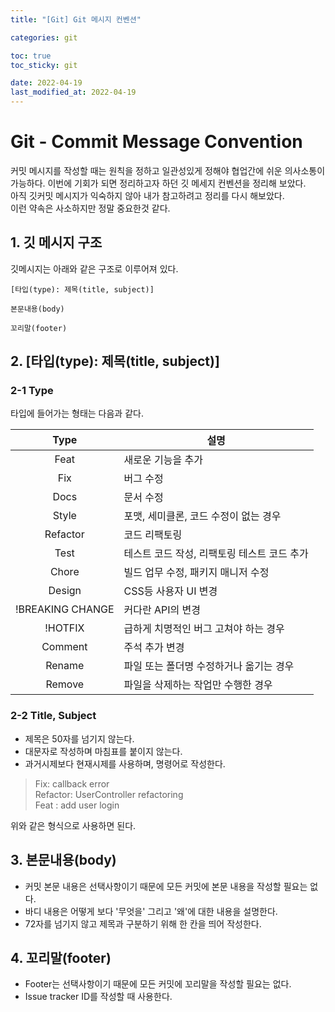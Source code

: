 ```yaml
---
title: "[Git] Git 메시지 컨벤션"

categories: git

toc: true
toc_sticky: git

date: 2022-04-19
last_modified_at: 2022-04-19
---
```


# Git - Commit Message Convention

커밋 메시지를 작성할 때는 원칙을 정하고 일관성있게 정해야 협업간에 쉬운 의사소통이 가능하다. 이번에 기회가 되면 정리하고자 하던 깃 메세지 컨벤션을 정리해 보았다.  
아직 깃커밋 메시지가 익숙하지 않아 내가 참고하려고 정리를 다시 해보았다.  
이런 약속은 사소하지만 정말 중요한것 같다.

## 1. 깃 메시지 구조

깃메시지는 아래와 같은 구조로 이루어져 있다.

```text
[타입(type): 제목(title, subject)]

본문내용(body)

꼬리말(footer)
```

## 2. [타입(type): 제목(title, subject)]

### 2-1 Type

타입에 들어가는 형태는 다음과 같다.

|       Type        | 설명                         |
|:-----------------:|----------------------------|
|       Feat        | 새로운 기능을 추가                 |
|        Fix        | 버그 수정                      |
|       Docs        | 문서 수정                      |
|       Style       | 포맷, 세미클론, 코드 수정이 없는 경우     |
|     Refactor      | 코드 리팩토링                    |
|       Test        | 테스트 코드 작성, 리팩토링 테스트 코드 추가  |
|       Chore       | 빌드 업무 수정, 패키지 매니저 수정       |
|      Design       | CSS등 사용자 UI 변경             |
| !BREAKING CHANGE  | 커다란 API의 변경                |
|      !HOTFIX      | 급하게 치명적인 버그 고쳐야 하는 경우      |
|      Comment      | 주석 추가 변경                   |
|      Rename       | 파일 또는 폴더명 수정하거나 옮기는 경우     |
|      Remove       | 파일을 삭제하는 작업만 수행한 경우        |

### 2-2 Title, Subject

- 제목은 50자를 넘기지 않는다.
- 대문자로 작성하며 마침표를 붙이지 않는다.
- 과거시제보다 현재시제를 사용하며, 명령어로 작성한다.

> Fix: callback error  
> Refactor: UserController refactoring  
> Feat : add user login   

위와 같은 형식으로 사용하면 된다.

## 3. 본문내용(body)

- 커밋 본문 내용은 선택사항이기 때문에 모든 커밋에 본문 내용을 작성할 필요는 없다.
- 바디 내용은 어떻게 보다 '무엇을' 그리고 '왜'에 대한 내용을 설명한다.
- 72자를 넘기지 않고 제목과 구분하기 위해 한 칸을 띄어 작성한다.

## 4. 꼬리말(footer)

- Footer는 선택사항이기 때문에 모든 커밋에 꼬리말을 작성할 필요는 없다.
- Issue tracker ID를 작성할 때 사용한다.
